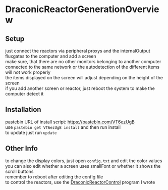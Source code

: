 # DraconicReactorGenerationOverview
## Setup
just connect the reactors via peripheral proxys and the internalOutput fluxgates to the computer and add a screen
<br>make sure, that there are no other monitors belonging to another computer connected to the same network or the autodetection of the different items will not work properly
<br>the items displayed on the screen will adjust depending on the height of the screen
<br>if you add another screen or reactor, just reboot the system to make the computer detect it

## Installation
pastebin URL of install script: https://pastebin.com/VT6ezUgB
<br>use <code>pastebin get VT6ezUgB install</code> and then run install
<br>to update just run <code>update</code>

## Other Info
to change the display colors, just open <code>config.txt</code> and edit the color values
<br>you can also edit whether a screen uses smallFont or whether it shows the scroll buttons
<br>remember to reboot after editing the config file
<br>to control the reactors, use the [DraconicReactorControl](https://github.com/Zeanon/ComputerCraft/tree/master/DraconicReactorControl) program I wrote
